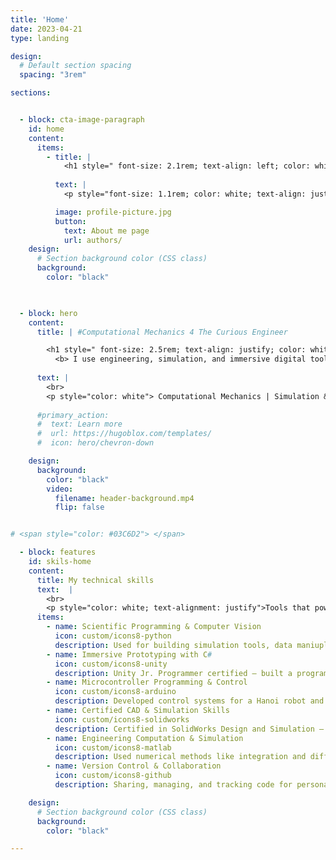 ```yaml
---
title: 'Home'
date: 2023-04-21
type: landing

design:
  # Default section spacing
  spacing: "3rem"

sections:


  - block: cta-image-paragraph
    id: home
    content:
      items:
        - title: |
            <h1 style=" font-size: 2.1rem; text-align: left; color: white"> Innovation begins with <span style="color: #03C6D2"> curiosity </span> </h1> 
         
          text: |
            <p style="font-size: 1.1rem; color: white; text-align: justify"> I am Daniel Ospina Pajoy — a creative engineer passionate about merging physical systems with digital intelligence. I believe in the power of continuous learning and in the role of engineers as change-makers in today’s fast-paced technological landscape. By focusing on innovation, research, and emerging tools, I aim to create transformative impact. </p>

          image: profile-picture.jpg
          button:
            text: About me page
            url: authors/
    design:
      # Section background color (CSS class)
      background:
        color: "black"
        


  - block: hero
    content:
      title: | #Computational Mechanics 4 The Curious Engineer

        <h1 style=" font-size: 2.5rem; text-align: justify; color: white">
          <b> I use engineering, simulation, and immersive digital tools to build <span style="color: #03C6D2">meaningful solutions</span> that bring ideas to life through tech. </b> </h1> 
        
      text: |
        <br>
        <p style="color: white"> Computational Mechanics | Simulation & Digital Twins | Automation | AI/ML Explorer | Python & Unity Developer </p>
      
      #primary_action:
      #  text: Learn more
      #  url: https://hugoblox.com/templates/
      #  icon: hero/chevron-down

    design:
      background:
        color: "black"
        video:
          filename: header-background.mp4
          flip: false


# <span style="color: #03C6D2"> </span> 

  - block: features
    id: skils-home
    content:
      title: My technical skills
      text:  |
        <br>
        <p style="color: white; text-alignment: justify">Tools that power my work — from rapid prototyping to simulation and interactive tech. </p>
      items:
        - name: Scientific Programming & Computer Vision
          icon: custom/icons8-python
          description: Used for building simulation tools, data maniuplation, and training vision models with YOLO and OpenCV.
        - name: Immersive Prototyping with C#
          icon: custom/icons8-unity
          description: Unity Jr. Programmer certified — built a programmable conveyor belt prototype using C# and logic-based control.
        - name: Microcontroller Programming & Control
          icon: custom/icons8-arduino
          description: Developed control systems for a Hanoi robot and mini conveyor belt — connecting code to real-world machines.
        - name: Certified CAD & Simulation Skills
          icon: custom/icons8-solidworks
          description: Certified in SolidWorks Design and Simulation — skilled in 3D modeling and FEA for engineering applications.
        - name: Engineering Computation & Simulation
          icon: custom/icons8-matlab
          description: Used numerical methods like integration and differentiation to solve differential equations and simulate complex engineering problems.
        - name: Version Control & Collaboration
          icon: custom/icons8-github
          description: Sharing, managing, and tracking code for personal and team-based projects.

    design:
      # Section background color (CSS class)
      background:
        color: "black"

---
```

